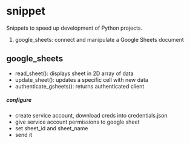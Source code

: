 # snippet
Snippets to speed up development of Python projects.
1. google_sheets: connect and manipulate a Google Sheets document

## google_sheets
- read_sheet(): displays sheet in 2D array of data
- update_sheet(): updates a specific cell with new data
- authenticate_gsheets(): returns authenticated client
##### configure
- create service account, download creds into credentials.json
- give service account permissions to google sheet
- set sheet_id and sheet_name
- send it
